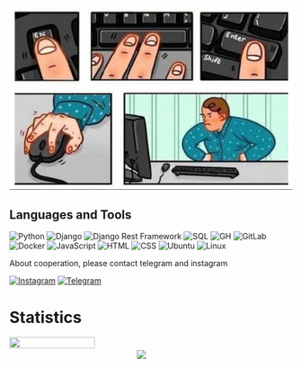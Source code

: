 ![Header](https://github.com/Baktybek0312/Baktybek0312/blob/master/assets/reg.png)
## Languages and Tools



![Python](https://img.shields.io/badge/-Python-090909?style=for-the-badge&logo=python&logoColor=blue)
![Django](https://img.shields.io/badge/-Django-090909?style=flat-square&logo=Django)
![Django Rest Framework](https://img.shields.io/badge/DRF-090909?style=flat-square&logo=Django&logoColor=red)
![SQL](https://img.shields.io/badge/-PostgreSQL-090909?style=for-the-badge&logo=postgresql)
![GH](https://img.shields.io/badge/-GitHub-090909?style=for-the-badge&logo=github)
![GitLab](https://img.shields.io/badge/-GitLab-090909?style=flat-square&logo=gitlab)
![Docker](https://img.shields.io/badge/-Docker-090909?style=flat-square&logo=docker&logoColor=white)
![JavaScript](https://img.shields.io/badge/-JavaScript-090909?style=for-the-badge&logo=Javascript)
![HTML](https://img.shields.io/badge/-HTML-090909?style=for-the-badge&logo=html5)
![CSS](https://img.shields.io/badge/-CSS-090909?style=for-the-badge&logo=css3&logoColor=darkred)
![Ubuntu](https://img.shields.io/badge/-ubuntu-090909?style=for-the-badge&logo=ubuntu&logoColor=ffff00)
![Linux](https://img.shields.io/badge/Linux-black?style=for-the-badge&logo=linux)


About cooperation, please contact telegram and instagram


[![Instagram](https://img.shields.io/badge/-Instagram-090909??style=plastic&logo=instagram)](https://www.instagram.com/toktobekov_11/)
[![Telegram](https://img.shields.io/badge/-Telegram-090909??style=plastic&logo=telegram)](https://t.me/toktobekov_11)


# Statistics




<img align="left" src="https://github-readme-stats.vercel.app/api/top-langs/?username=Baktybek0312&layout=compact&theme=dracula" width="55%" height="14%"/>

<img align="right" src="https://github-readme-stats.vercel.app/api?username=Baktybek0312&show_icons=true&theme=dracula" width="55%"/>



